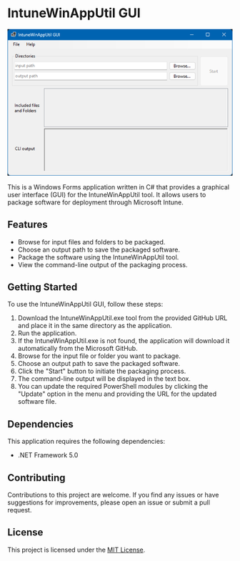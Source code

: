 # IntuneWinAppUtil GUI


![image](https://raw.githubusercontent.com/christian45410/IntuneWinAppUtil-GUI/main/Screenshot.png)

This is a Windows Forms application written in C# that provides a graphical user interface (GUI) for the IntuneWinAppUtil tool. It allows users to package software for deployment through Microsoft Intune.

## Features

- Browse for input files and folders to be packaged.
- Choose an output path to save the packaged software.
- Package the software using the IntuneWinAppUtil tool.
- View the command-line output of the packaging process.

## Getting Started

To use the IntuneWinAppUtil GUI, follow these steps:

1. Download the IntuneWinAppUtil.exe tool from the provided GitHub URL and place it in the same directory as the application.
2. Run the application.
3. If the IntuneWinAppUtil.exe is not found, the application will download it automatically from the Microsoft GitHub.
4. Browse for the input file or folder you want to package.
5. Choose an output path to save the packaged software.
6. Click the "Start" button to initiate the packaging process.
7. The command-line output will be displayed in the text box.
8. You can update the required PowerShell modules by clicking the "Update" option in the menu and providing the URL for the updated software file.

## Dependencies

This application requires the following dependencies:

- .NET Framework 5.0

## Contributing

Contributions to this project are welcome. If you find any issues or have suggestions for improvements, please open an issue or submit a pull request.

## License

This project is licensed under the [MIT License](LICENSE).

